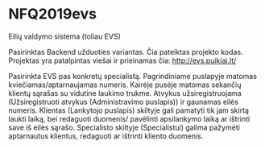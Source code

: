 # NFQ2019evs
Eilių valdymo sistema (toliau EVS)

Pasirinktas Backend užduoties variantas.
Čia pateiktas projekto kodas.
Projektas yra patalpintas viešai ir prieinamas čia: http://evs.puikiai.lt/

Pasirinkta EVS pas konkretų specialistą. 
Pagrindiniame puslapyje matomas kviečiamas/aptarnaujamas numeris.
Kairėje pusėje matomas sekančių klientų sąrašas su vidutine laukimo trukme.
Atvykus užsiregistruojama (Užsiregistruoti atvykus (Administravimo puslapis)) ir gaunamas eilės numeris.
Klientas (Lankytojo puslapis) skiltyje gali pamatyti tik jam skirtą laukti laiką, bei redaguoti duomenis/ pavėlinti apsilankymo laiką ar ištrinti save iš eilės sąrašo.
Specialisto skiltyje (Specialistui) galima pažymėti aptarnautus klientus, redaguoti ar ištrinti kliento duomenis.
